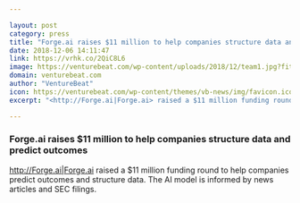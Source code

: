 ```yaml
---

layout: post
category: press
title: "Forge.ai raises $11 million to help companies structure data and predict outcomes"
date: 2018-12-06 14:11:47
link: https://vrhk.co/2QiC8L6
image: https://venturebeat.com/wp-content/uploads/2018/12/team1.jpg?fit=1080%2C565&strip=all
domain: venturebeat.com
author: "VentureBeat"
icon: https://venturebeat.com/wp-content/themes/vb-news/img/favicon.ico
excerpt: "<http://Forge.ai|Forge.ai> raised a $11 million funding round to help companies predict outcomes and structure data. The AI model is informed by news articles and SEC filings."

---
```


### Forge.ai raises $11 million to help companies structure data and predict outcomes

<http://Forge.ai|Forge.ai> raised a $11 million funding round to help companies predict outcomes and structure data. The AI model is informed by news articles and SEC filings.